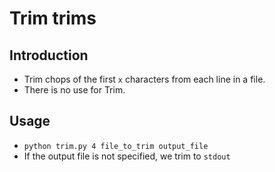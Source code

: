 # Trim trims
## Introduction
 * Trim chops of the first `x` characters from each line in a file.
 * There is no use for Trim.

## Usage
 * `python trim.py 4 file_to_trim output_file`
 * If the output file is not specified, we trim to `stdout`